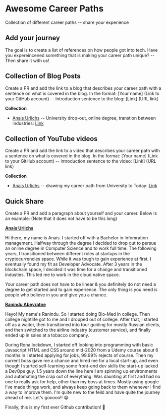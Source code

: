 # Awesome Career Paths
Collection of different career paths -- share your experience

## Add your journey 

The goal is to create a list of references on how people got into tech. Have you expereincened something that is making your career path unique? -- Then share it with us!

## Collection of Blog Posts

Create a PR and add the link to a blog that describes your career path with a sentence on what is covered in the blog.
In the format: [Your name] (Link to your GitHub account) -- Introduction sentence to the blog: [Link] (URL link)

**Collection**
* [Anais Urlichs](https://github.com/AnaisUrlichs) -- University drop-out, online degree, transtion between industries: [Link](https://digitalisationworld.com/blogs/57115/my-journey-into-tech)

## Collection of YouTube videos

Create a PR and add the link to a video that describes your career path with a sentence on what is covered in the blog.
In the format: [Your name] (Link to your GitHub account) -- Introduction sentence to the video: [Link] (URL link)

**Collection**
* [Anais Urlichs](https://github.com/AnaisUrlichs) -- drawing my career path from University to Today: [Link](https://youtu.be/O0zYv2t5E18)

## Quick Share

Create a PR and add a paragraph about yourself and your career. Below is an example:
(Note that it does not have to be this long)

**[Anais Urlichs](https://github.com/AnaisUrlichs)**

Hi there, my name is Anais. I started off with a Bachelor in Infomration management. Halfway through the degree I decided to drop out to persue an online degree in Computer Science and to work full time.
The following years, I transitioned between different roles at startups in the cryptocurrencies space. While it was tough to gain experience at first, I eventually found my fit as Developer Advocate. After 3 years in the blockchain space, I decided it was time for a change and transitioned industies. This led me to work in the cloud native space. 

Your career path does not have to be linear & you definitely do not need a degree to get started and to gain experience. The only thing is you need is people who believe in you and give you a chance.




**[Ranindu Abeyratne](https://github.com/Ranindu)**

Heyo! My name's Ranindu. So I started doing Bio-Med in college. Then college nightlife got to me and I dropped out of college. After that, I started off as a waiter, then transitioned into tour guiding for mostly Russian clients, and then switched to the airline industry (customer service), and finally ended up in sales at a tobacco company.

During Rona lockdown, I started off looking into programming with basic Javascript HTML and CSS around mid-2020 from a Udemy course about 6 months in I started applying for jobs, 99.99% rejects of course. Then my current boss gave me a chance and hired me for a local start-up, and even though I started self-learning some front-end dev skills the start-up lacked a DevOps guy. 1.5 years down the line here I am spinning up environments and automating the crap out of everything. Was daunting at first and had no one to really ask for help, other than my boss at times. Mostly using google I've made things work, and always keep going back to them whenever I find a way to improve them. I'm quite new to the feild and have quite the journey ahead of me. Let's gooooo!! 😁

Finally, this is my first ever Github contribution! 🤣
